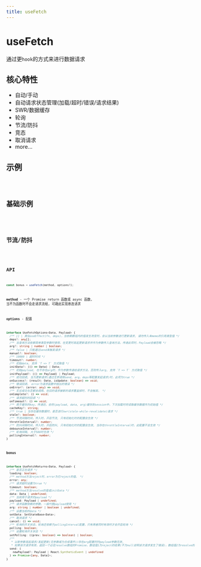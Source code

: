 ```yaml
---
title: useFetch
---
```


# useFetch

通过更`hook`的方式来进行数据请求

## 核心特性

- 自动/手动
- 自动请求状态管理(加载/超时/错误/请求结果)
- SWR/数据缓存
- 轮询
- 节流/防抖
- 竞态
- 取消请求
- more...

## 示例

<code src="./useFetch.demo.tsx" />

## 基础示例

<code src="./useFetch/Base.tsx" />

## 节流/防抖

<code src="./useFetch/ThrottleDebounce.tsx" />

## API

```ts
const bonus = useFetch(method, options?);
```

**method** - 一个 Promise return 函数或 async 函数, 当不为函数时不会走请求流程, 可藉此实现串连请求

**options** - 配置

```ts
interface UseFetchOptions<Data, Payload> {
  /** [] | 类似useEffect(fn, deps)，当依赖数组内的值发生改变时，会以当前参数进行更新请求, 请勿传入未memo的引用类型值 */
  deps?: any[];
  /** 当查询方法依赖简单类型参数时使用，在变更时发起更新请求并作为参数传入查询方法。传递此项时，Payload会被忽略 */
  arg?: string | number | boolean;
  /** false | 只能通过send来触发请求 */
  manual?: boolean;
  /** 10000 | 超时时间 */
  timeout?: number;
  /** 初始data, 支持 `T => T` 方式取值 */
  initData?: (() => Data) | Data;
  /** 初始payload, 在不存在arg时，作为参数传递给请求方法，否则传入arg, 支持 `T => T` 方式取值 */
  initPayload?: (() => Payload) | Payload;
  /** 成功回调, 当为更新请求(通过无参调用send, arg，deps等配置发起请求)时，此项为true */
  onSuccess?: (result: Data, isUpdate: boolean) => void;
  /** 错误回调， error为请求函数中抛出的错误 */
  onError?: (error: any) => void;
  /** 无论成功与否都会调用。在旧的请求被新的请求覆盖掉时，不会触发。 */
  onComplete?: () => void;
  /** 请求超时的回调 */
  onTimeout?: () => void;
  /** 用于缓存的key，传递后，会将(payload, data, arg)缓存到session中，下次加载时将读取缓存数据作为初始值 */
  cacheKey?: string;
  /** true | 当存在缓存数据时，是否进行swr(stale-while-revalidate)请求 */
  stale?: boolean;
  /** 节流间隔时间，传入时，开启节流, 只有初始化时的配置会生效 */
  throttleInterval?: number;
  /** 防抖间隔时间，传入时，开启防抖, 只有初始化时的配置会生效, 当存在throttleInterval时，此配置不会生效 */
  debounceInterval?: number;
  /** 轮询间隔, 大于500时生效 */
  pollingInterval?: number;
}
```

**bonus**

```ts
interface UseFetchReturns<Data, Payload> {
  /** 是否正在请求 */
  loading: boolean;
  /** method方法reject时，error为它reject的值。 */
  error: any;
  /** 请求超时设置为true */
  timeout: boolean;
  /** method方法resolve的值或initData */
  data: Data | undefined;
  /** 当前用于请求的payload */
  payload: Payload | undefined;
  /** 请求函数依赖的参数，一般代替payload使用 */
  arg: string | number | boolean | undefined;
  /** 设置当前的data */
  setData: SetStateBase<Data>;
  /** 取消请求 */
  cancel: () => void;
  /** 轮询的开关状态，轮询还依赖于pollingInterval配置，只有两者同时有效时才会开启轮询 */
  polling: boolean;
  /** 设置轮询开关状态 */
  setPolling: ((prev: boolean) => boolean) | boolean;
  /**
   * 以新参数发起请求/发起更新(无参数或为合成事件)/存在arg配置时时payload参数无效,
   * 如果该次请求有效，返回一个必定resolve数组的Promise，数组值1为reject的结果(不为null说明该次请求发生了错误)，数组值2为resolve的结果 */
  send: (
    newPayload?: Payload | React.SyntheticEvent | undefined
  ) => Promise<[any, Data]>;
}
```
